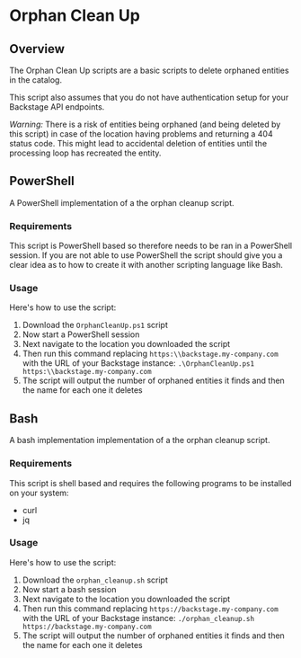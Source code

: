 # Orphan Clean Up

## Overview

The Orphan Clean Up scripts are a basic scripts to delete orphaned entities in the catalog.

This script also assumes that you do not have authentication setup for your Backstage API endpoints.

_Warning:_ There is a risk of entities being orphaned (and being deleted by this script) in case of the location having problems and returning a 404 status code. This might lead to accidental deletion of entities until the processing loop has recreated the entity.

## PowerShell

A PowerShell implementation of a the orphan cleanup script.

### Requirements

This script is PowerShell based so therefore needs to be ran in a PowerShell session. If you are not able to use PowerShell the script should give you a clear idea as to how to create it with another scripting language like Bash.

### Usage

Here's how to use the script:

1. Download the `OrphanCleanUp.ps1` script
2. Now start a PowerShell session
3. Next navigate to the location you downloaded the script
4. Then run this command replacing `https:\\backstage.my-company.com` with the URL of your Backstage instance: `.\OrphanCleanUp.ps1 https:\\backstage.my-company.com`
5. The script will output the number of orphaned entities it finds and then the name for each one it deletes

## Bash

A bash implementation implementation of a the orphan cleanup script.

### Requirements

This script is shell based and requires the following programs to be installed on your system:

- curl
- jq

### Usage

Here's how to use the script:

1. Download the `orphan_cleanup.sh` script
2. Now start a bash session
3. Next navigate to the location you downloaded the script
4. Then run this command replacing `https://backstage.my-company.com` with the URL of your Backstage instance: `./orphan_cleanup.sh https://backstage.my-company.com`
5. The script will output the number of orphaned entities it finds and then the name for each one it deletes
